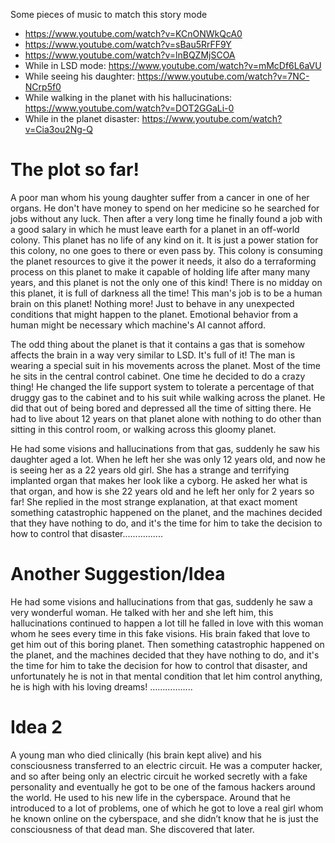 

Some pieces of music to match this story mode 
- https://www.youtube.com/watch?v=KCnONWkQcA0
- https://www.youtube.com/watch?v=sBau5RrFF9Y
- https://www.youtube.com/watch?v=lnBQZMjSCOA
- While in LSD mode: https://www.youtube.com/watch?v=mMcDf6L6aVU
- While seeing his daughter: https://www.youtube.com/watch?v=7NC-NCrp5f0
- While walking in the planet with his hallucinations: https://www.youtube.com/watch?v=DOT2GGaLi-0
- While in the planet disaster: https://www.youtube.com/watch?v=Cia3ou2Ng-Q

The plot so far!
===

A poor man whom his young daughter suffer from a cancer in one of her organs. He don't have money to spend on her medicine so he searched for jobs without any luck. Then after a very long time he finally found a job with a good salary in which he must leave earth for a planet in an off-world colony. This planet has no life of any kind on it. It is just a power station for this colony, no one goes to there or even pass by. This colony is consuming the planet resources to give it the power it needs, it also do a terraforming process on this planet to make it capable of holding life after many many years, and this planet is not the only one of this kind! There is no midday on this planet, it is full of darkness all the time! This man's job is to be a human brain on this planet! Nothing more! Just to behave in any unexpected conditions that might happen to the planet. Emotional behavior from a human might be necessary which machine's AI cannot afford. 

The odd thing about the planet is that it contains a gas that is somehow affects the brain in a way very similar to LSD. It's full of it! The man is wearing a special suit in his movements across the planet. Most of the time he sits in the central control cabinet. One time he decided to do a crazy thing! He changed the life support system to tolerate a percentage of that druggy gas to the cabinet and to his suit while walking across the planet. He did that out of being bored and depressed all the time of sitting there. He had to live about 12 years on that planet alone with nothing to do other than sitting in this control room, or walking across this gloomy planet. 

He had some visions and hallucinations from that gas, suddenly he saw his daughter aged a lot. When he left her she was only 12 years old, and now he is seeing her as a 22 years old girl. She has a strange and terrifying implanted organ that makes her look like a cyborg. He asked her what is that organ, and how is she 22 years old and he left her only for 2 years so far! She replied in the most strange explanation, at that exact moment something catastrophic happened on the planet, and the machines decided that they have nothing to do, and it's the time for him to take the decision to how to control that disaster................

Another Suggestion/Idea
===

He had some visions and hallucinations from that gas, suddenly he saw a very wonderful woman. He talked with her and she left him, this hallucinations continued to happen a lot till he falled in love with this woman whom he sees every time in this fake visions. His brain faked that love to get him out of this boring planet. Then something catastrophic happened on the planet, and the machines decided that they have nothing to do, and it's the time for him to take the decision for how to control that disaster, and unfortunately he is not in that mental condition that let him control anything, he is high with his loving dreams! ……………..


Idea 2
===

A young man who died clinically (his brain kept alive) and his consciousness transferred to an electric circuit. He was a computer hacker, and so after being only an electric circuit he worked secretly with a fake personality and eventually he got to be one of the famous hackers around the world. He used to his new life in the cyberspace. Around that he introduced to a lot of problems, one of which he got to love a real girl whom he known online on the cyberspace, and she didn’t know that he is just the consciousness of that dead man. She discovered that later.

